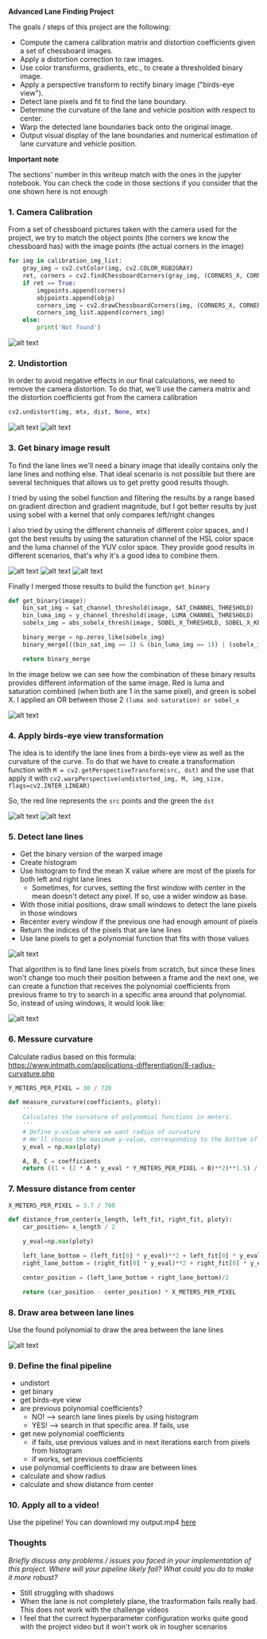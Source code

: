 **Advanced Lane Finding Project**

The goals / steps of this project are the following:

- Compute the camera calibration matrix and distortion coefficients given a set of chessboard images.
- Apply a distortion correction to raw images.
- Use color transforms, gradients, etc., to create a thresholded binary image.
- Apply a perspective transform to rectify binary image ("birds-eye view").
- Detect lane pixels and fit to find the lane boundary.
- Determine the curvature of the lane and vehicle position with respect to center.
- Warp the detected lane boundaries back onto the original image.
- Output visual display of the lane boundaries and numerical estimation of lane curvature and vehicle position.

[//]: # "Image References"
[chessboard_points]: ./output_images/chessboard_points.jpg "Chessboard points"
[undistorted_chessboard]: ./output_images/undistorted_chessboard.jpg "Undistorted Chessboard"
[undistorted_lane]: ./output_images/undistorted_lane.jpg "Undistorted Lane"
[sobel_x]: ./output_images/sobel_x.jpg "Sobel X"
[saturation_channel]: ./output_images/saturation_channel.jpg "Binary Saturation Channel"
[luma_channel]: ./output_images/luma_channel.jpg "Binary Luma Channel"
[get_binary]: ./output_images/get_binary.jpg "Get Binary Function Result"
[warped_straight_lines]: ./output_images/warped_straight_lines.jpg "Warped Straight Lines"
[warped_curved_lines]: ./output_images/warped_curved_lines.jpg "Warped Curved Lines"
[detected_lines]: ./output_images/detected_lines.jpg "Detected Lines"
[detected_lines_from_polynomial]: ./output_images/detected_lines_from_polynomial.jpg "Detected Lines From Polynomial"
[area_between_lines]: ./output_images/area_between_lines.jpg "Area between lines"

**Important note**

The sections' number in this writeup match with the ones in the jupyter notebook. You can check the code in those sections if you consider that the one shown here is not enough

### 1. Camera Calibration

From a set of chessboard pictures taken with the camera used for the project, we try to match the object points (the corners we know the chessboard has) with the image points (the actual corners in the image)

```python
for img in calibration_img_list:
    gray_img = cv2.cvtColor(img, cv2.COLOR_RGB2GRAY)
    ret, corners = cv2.findChessboardCorners(gray_img, (CORNERS_X, CORNERS_Y), None)
    if ret == True:
        imgpoints.append(corners)
        objpoints.append(objp)
        corners_img = cv2.drawChessboardCorners(img, (CORNERS_X, CORNERS_Y), corners, ret)
        corners_img_list.append(corners_img)
    else:
        print('Not found')
```

![alt text][chessboard_points]

### 2. Undistortion

In order to avoid negative effects in our final calculations, we need to remove the camera distortion. To do that, we'll use the camera matrix and the distortion coefficients got from the camera calibration

```python
cv2.undistort(img, mtx, dist, None, mtx)
```

![alt text][undistorted_chessboard]
![alt text][undistorted_lane]

### 3. Get binary image result

To find the lane lines we'll need a binary image that ideally contains only the lane lines and nothing else. That ideal scenario is not possible but there are several techniques that allows us to get pretty good results though.

I tried by using the sobel function and filtering the results by a range based on gradient direction and gradient magnitude, but I got better results by just using sobel with a kernel that only compares left/right changes

I also tried by using the different channels of different color spaces, and I got the best results by using the saturation channel of the HSL color space and the luma channel of the YUV color space. They provide good results in different scenarios, that's why it's a good idea to combine them.

![alt text][sobel_x]
![alt text][saturation_channel]
![alt text][luma_channel]

Finally I merged those results to build the function `get_binary`

```python
def get_binary(image):
    bin_sat_img = sat_channel_threshold(image, SAT_CHANNEL_THRESHOLD)
    bin_luma_img = y_channel_threshold(image, LUMA_CHANNEL_THRESHOLD)
    sobelx_img = abs_sobelx_thresh(image, SOBEL_X_THRESHOLD, SOBEL_X_KERNEL)

    binary_merge = np.zeros_like(sobelx_img)
    binary_merge[((bin_sat_img == 1) & (bin_luma_img == 1)) | (sobelx_img == 1)] = 1

    return binary_merge
```

In the image below we can see how the combination of these binary results provides different information of the same image. Red is luma and saturation combined (when both are 1 in the same pixel), and green is sobel X. I applied an OR between those 2 `(luma and saturation) or sobel_x`

![alt text][get_binary]

### 4. Apply birds-eye view transformation

The idea is to identify the lane lines from a birds-eye view as well as the curvature of the curve. To do that we have to create a transformation function with `M = cv2.getPerspectiveTransform(src, dst)` and the use that apply it with `cv2.warpPerspective(undistorted_img, M, img_size, flags=cv2.INTER_LINEAR)`

So, the red line represents the `src` points and the green the `dst`

![alt text][warped_straight_lines]
![alt text][warped_curved_lines]

### 5. Detect lane lines

- Get the binary version of the warped image
- Create histogram
- Use histogram to find the mean X value where are most of the pixels for both left and right lane lines
  - Sometimes, for curves, setting the first window with center in the mean doesn't detect any pixel. If so, use a wider window as base.
- With those initial positions, draw small windows to detect the lane pixels in those windows
- Recenter every window if the previous one had enough amount of pixels
- Return the indices of the pixels that are lane lines
- Use lane pixels to get a polynomial function that fits with those values

![alt text][detected_lines]

That algorithm is to find lane lines pixels from scratch, but since these lines won't change too much their position between a frame and the next one, we can create a function that receives the polynomial coefficients from previous frame to try to search in a specific area around that polynomial. So, instead of using windows, it would look like:

![alt text][detected_lines_from_polynomial]

### 6. Messure curvature

Calculate radius based on this formula: https://www.intmath.com/applications-differentiation/8-radius-curvature.php

```python
Y_METERS_PER_PIXEL = 30 / 720

def measure_curvature(coefficients, ploty):
    '''
    Calculates the curvature of polynomial functions in meters.
    '''
    # Define y-value where we want radius of curvature
    # We'll choose the maximum y-value, corresponding to the bottom of the image
    y_eval = np.max(ploty)

    A, B, C = coefficients
    return ((1 + (2 * A * y_eval * Y_METERS_PER_PIXEL + B)**2)**1.5) / np.absolute(2 * A)
```

### 7. Messure distance from center

```python
X_METERS_PER_PIXEL = 3.7 / 700

def distance_from_center(x_length, left_fit, right_fit, ploty):
    car_position= x_length / 2

    y_eval=np.max(ploty)

    left_lane_bottom = (left_fit[0] * y_eval)**2 + left_fit[0] * y_eval + left_fit[2]
    right_lane_bottom = (right_fit[0] * y_eval)**2 + right_fit[0] * y_eval + right_fit[2]

    center_position = (left_lane_bottom + right_lane_bottom)/2

    return (car_position - center_position) * X_METERS_PER_PIXEL
```

### 8. Draw area between lane lines

Use the found polynomial to draw the area between the lane lines

![alt text][area_between_lines]

### 9. Define the final pipeline

- undistort
- get binary
- get birds-eye view
- are previous polynomial coefficients?
  - NO! --> search lane lines pixels by using histogram
  - YES! --> search in that specific area. If fails, use
- get new polynomial coefficients
  - if fails, use previous values and in next iterations earch from pixels from histogram
  - if works, set previous coefficients
- use polynomial coefficients to draw are between lines
- calculate and show radius
- calculate and show distance from center

### 10. Apply all to a video!

Use the pipeline! You can downlowd my output.mp4 [here](https://github.com/matiaslgh/CarND-Advanced-Lane-Lines/blob/master/output.mp4)

### Thoughts

_Briefly discuss any problems / issues you faced in your implementation of this project. Where will your pipeline likely fail? What could you do to make it more robust?_

- Still struggling with shadows
- When the lane is not completely plane, the trasformation fails really bad. This does not work with the challenge videos
- I feel that the currect hyperparameter configuration works quite good with the project video but it won't work ok in tougher scenarios
